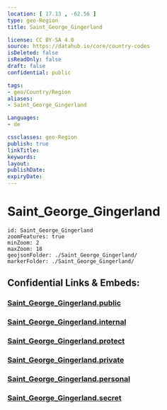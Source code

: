 ```yaml
---
location: [ 17.13 , -62.56 ] 
type: geo-Region
title: Saint_George_Gingerland

license: CC BY-SA 4.0
source: https://datahub.io/core/country-codes
isDeleted: false
isReadOnly: false
draft: false
confidential: public

tags:
- geo/Country/Region
aliases:
- Saint_George_Gingerland

Languages:
- de

cssclasses: geo-Region
publish: true
linkTitle: 
keywords: 
layout: 
publishDate: 
expiryDate: 
---
```


# Saint_George_Gingerland

```leaflet
id: Saint_George_Gingerland
zoomFeatures: true 
minZoom: 2 
maxZoom: 18
geojsonFolder: ./Saint_George_Gingerland/
markerFolder: ./Saint_George_Gingerland/
```


## Confidential Links & Embeds: 

### [Saint_George_Gingerland.public](/_public/\Earth\Continent\America~Caribbean\Saint_Kitts_and_Nevis~Islands\parishes~Saint_Kitts_and_NevisSaint_George_Gingerland.public.md) 

### [Saint_George_Gingerland.internal](/_internal/\Earth\Continent\America~Caribbean\Saint_Kitts_and_Nevis~Islands\parishes~Saint_Kitts_and_NevisSaint_George_Gingerland.internal.md) 

### [Saint_George_Gingerland.protect](/_protect/\Earth\Continent\America~Caribbean\Saint_Kitts_and_Nevis~Islands\parishes~Saint_Kitts_and_NevisSaint_George_Gingerland.protect.md) 

### [Saint_George_Gingerland.private](/_private/\Earth\Continent\America~Caribbean\Saint_Kitts_and_Nevis~Islands\parishes~Saint_Kitts_and_NevisSaint_George_Gingerland.private.md) 

### [Saint_George_Gingerland.personal](/_personal/\Earth\Continent\America~Caribbean\Saint_Kitts_and_Nevis~Islands\parishes~Saint_Kitts_and_NevisSaint_George_Gingerland.personal.md) 

### [Saint_George_Gingerland.secret](/_secret/\Earth\Continent\America~Caribbean\Saint_Kitts_and_Nevis~Islands\parishes~Saint_Kitts_and_NevisSaint_George_Gingerland.secret.md)

